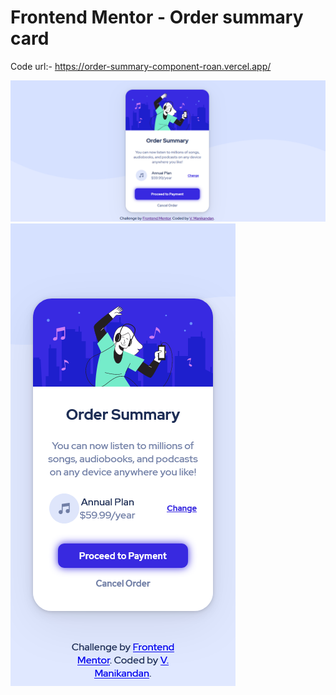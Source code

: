 # Frontend Mentor - Order summary card

Code url:- https://order-summary-component-roan.vercel.app/

![Final Results for the Order summary card coding challenge Desktop](./Results/desktop.png)
![Final Results for the Order summary card coding challenge Mobile](./Results/Mobile.png)
